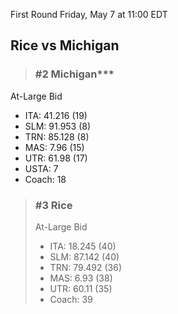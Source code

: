 First Round
Friday, May 7 at 11:00 EDT
## Rice vs Michigan

> ### #2 Michigan***  
At-Large Bid  
- ITA: 41.216 (19)  
- SLM: 91.953 (8)  
- TRN: 85.128 (8)  
- MAS: 7.96 (15)  
- UTR: 61.98 (17)  
- USTA: 7  
- Coach: 18  

> ### #3 Rice  
> At-Large Bid  
> - ITA: 18.245 (40)  
> - SLM: 87.142 (40)  
> - TRN: 79.492 (36)  
> - MAS: 6.93 (38)  
> - UTR: 60.11 (35)  
> - Coach: 39  